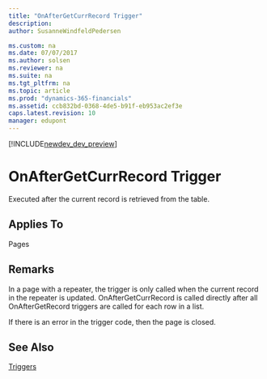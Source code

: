 ```yaml
---
title: "OnAfterGetCurrRecord Trigger"
description: 
author: SusanneWindfeldPedersen

ms.custom: na
ms.date: 07/07/2017
ms.author: solsen
ms.reviewer: na
ms.suite: na
ms.tgt_pltfrm: na
ms.topic: article
ms.prod: "dynamics-365-financials"
ms.assetid: ccb832bd-0368-4de5-b91f-eb953ac2ef3e
caps.latest.revision: 10
manager: edupont
---
```


[!INCLUDE[newdev_dev_preview](../includes/newdev_dev_preview.md)]

# OnAfterGetCurrRecord Trigger
Executed after the current record is retrieved from the table.  

## Applies To  
 Pages  

## Remarks  
 In a page with a repeater, the trigger is only called when the current record in the repeater is updated. OnAfterGetCurrRecord is called directly after all OnAfterGetRecord triggers are called for each row in a list.  

 If there is an error in the trigger code, then the page is closed.  

## See Also  
 [Triggers](devenv-triggers.md)
